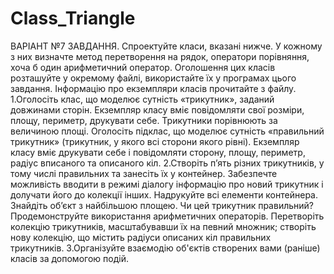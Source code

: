 # Class_Triangle
ВАРІАНТ №7
ЗАВДАННЯ. Спроектуйте класи, вказані нижче. У кожному з них визначте метод перетворення на рядок, оператори порівняння, хоча б один арифметичний оператор.  Оголошення цих класів розташуйте у окремому файлі, використайте їх у програмах цього завдання. Інформацію про екземпляри класів прочитайте з файлу.
1.Оголосіть клас, що моделює сутність «трикутник», заданий довжинами сторін. Екземпляр класу вміє  повідомляти  свої  розміри,  площу,  периметр,  друкувати  себе. Трикутники порівнюють за величиною площі. Оголосіть підклас, що моделює сутність «правильний трикутник» (трикутник, у якого всі сторони якого рівні). Екземпляр класу вміє друкувати себе і повідомляти сторону, площу, периметр, радіус вписаного та описаного кіл.
2.Створіть п’ять різних трикутників, у тому числі правильних та занесіть їх у контейнер. Забезпечте можливість вводити в режимі діалогу інформацію про новий трикутник і долучати його до колекції інших. Надрукуйте всі елементи контейнера. Знайдіть об’єкт з найбільшою площею. Чи  цей  трикутник  правильний?Продемонструйте використання арифметичних операторів. Перетворіть колекцію трикутників, масштабувавши їх на певний множник; створіть нову колекцію, що містить радіуси описаних кіл правильних трикутників.
3.Організуйте взаємодію об'єктів створених вами (раніше) класів за допомогою подій. 

